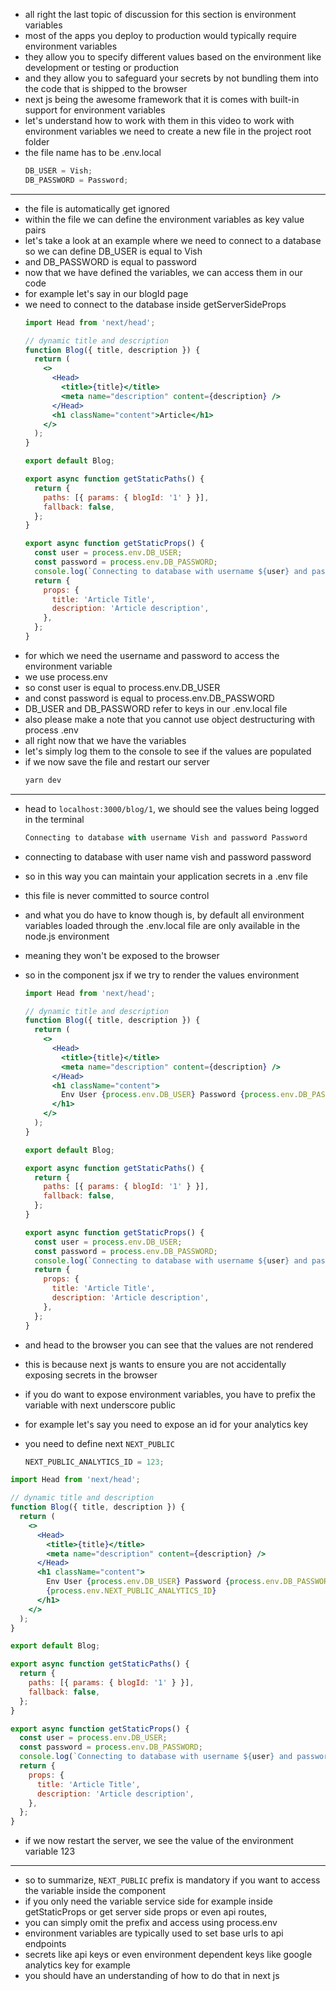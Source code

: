 - all right the last topic of discussion for this section is environment variables
- most of the apps you deploy to production would typically require environment variables
- they allow you to specify different values based on the environment like development or testing or production
- and they allow you to safeguard your secrets by not bundling them into the code that is shipped to the browser
- next js being the awesome framework that it is comes with built-in support for environment variables
- let's understand how to work with them in this video to work with environment variables we need to create a new file in the project root folder
- the file name has to be .env.local
  ```jsx
  DB_USER = Vish;
  DB_PASSWORD = Password;
  ```

---

- the file is automatically get ignored
- within the file we can define the environment variables as key value pairs
- let's take a look at an example where we need to connect to a database so we can define DB_USER is equal to Vish
- and DB_PASSWORD is equal to password
- now that we have defined the variables, we can access them in our code
- for example let's say in our blogId page
- we need to connect to the database inside getServerSideProps
  ```jsx
  import Head from 'next/head';

  // dynamic title and description
  function Blog({ title, description }) {
    return (
      <>
        <Head>
          <title>{title}</title>
          <meta name="description" content={description} />
        </Head>
        <h1 className="content">Article</h1>
      </>
    );
  }

  export default Blog;

  export async function getStaticPaths() {
    return {
      paths: [{ params: { blogId: '1' } }],
      fallback: false,
    };
  }

  export async function getStaticProps() {
    const user = process.env.DB_USER;
    const password = process.env.DB_PASSWORD;
    console.log(`Connecting to database with username ${user} and password ${password}`);
    return {
      props: {
        title: 'Article Title',
        description: 'Article description',
      },
    };
  }
  ```
- for which we need the username and password to access the environment variable
- we use process.env
- so const user is equal to process.env.DB_USER
- and const password is equal to process.env.DB_PASSWORD
- DB_USER and DB_PASSWORD refer to keys in our .env.local file
- also please make a note that you cannot use object destructuring with process .env
- all right now that we have the variables
- let's simply log them to the console to see if the values are populated
- if we now save the file and restart our server
  ```jsx
  yarn dev
  ```

---

- head to `localhost:3000/blog/1`, we should see the values being logged in the terminal
  ```jsx
  Connecting to database with username Vish and password Password
  ```
- connecting to database with user name vish and password password
- so in this way you can maintain your application secrets in a .env file
- this file is never committed to source control
- and what you do have to know though is, by default all environment variables loaded through the .env.local file are only available in the node.js environment
- meaning they won't be exposed to the browser
- so in the component jsx if we try to render the values environment

  ```jsx
  import Head from 'next/head';

  // dynamic title and description
  function Blog({ title, description }) {
    return (
      <>
        <Head>
          <title>{title}</title>
          <meta name="description" content={description} />
        </Head>
        <h1 className="content">
          Env User {process.env.DB_USER} Password {process.env.DB_PASSWORD} Analytics{' '}
        </h1>
      </>
    );
  }

  export default Blog;

  export async function getStaticPaths() {
    return {
      paths: [{ params: { blogId: '1' } }],
      fallback: false,
    };
  }

  export async function getStaticProps() {
    const user = process.env.DB_USER;
    const password = process.env.DB_PASSWORD;
    console.log(`Connecting to database with username ${user} and password ${password}`);
    return {
      props: {
        title: 'Article Title',
        description: 'Article description',
      },
    };
  }
  ```

- and head to the browser you can see that the values are not rendered
- this is because next js wants to ensure you are not accidentally exposing secrets in the browser
- if you do want to expose environment variables, you have to prefix the variable with next underscore public
- for example let's say you need to expose an id for your analytics key
- you need to define next `NEXT_PUBLIC`
  ```jsx
  NEXT_PUBLIC_ANALYTICS_ID = 123;
  ```

```jsx
import Head from 'next/head';

// dynamic title and description
function Blog({ title, description }) {
  return (
    <>
      <Head>
        <title>{title}</title>
        <meta name="description" content={description} />
      </Head>
      <h1 className="content">
        Env User {process.env.DB_USER} Password {process.env.DB_PASSWORD} Analytics{' '}
        {process.env.NEXT_PUBLIC_ANALYTICS_ID}
      </h1>
    </>
  );
}

export default Blog;

export async function getStaticPaths() {
  return {
    paths: [{ params: { blogId: '1' } }],
    fallback: false,
  };
}

export async function getStaticProps() {
  const user = process.env.DB_USER;
  const password = process.env.DB_PASSWORD;
  console.log(`Connecting to database with username ${user} and password ${password}`);
  return {
    props: {
      title: 'Article Title',
      description: 'Article description',
    },
  };
}
```

- if we now restart the server, we see the value of the environment variable 123

---

- so to summarize, `NEXT_PUBLIC` prefix is mandatory if you want to access the variable inside the component
- if you only need the variable service side for example inside getStaticProps or get server side props or even api routes,
- you can simply omit the prefix and access using process.env
- environment variables are typically used to set base urls to api endpoints
- secrets like api keys or even environment dependent keys like google analytics key for example
- you should have an understanding of how to do that in next js
